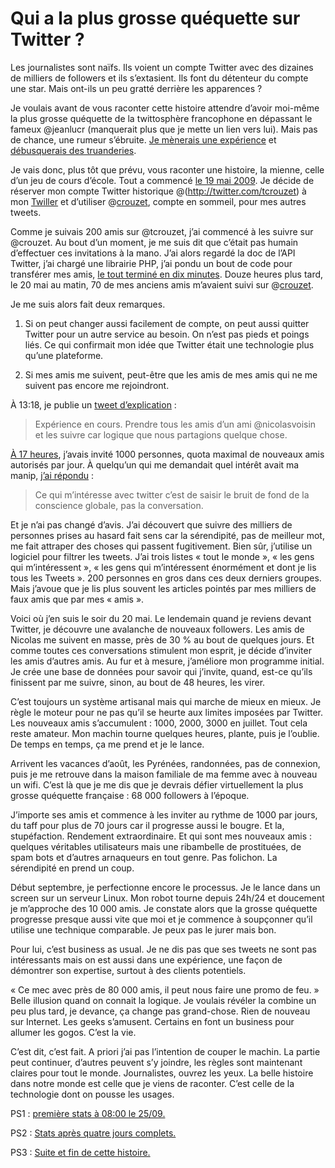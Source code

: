 # Qui a la plus grosse quéquette sur Twitter ?

Les journalistes sont naïfs. Ils voient un compte Twitter avec des dizaines de milliers de followers et ils s’extasient. Ils font du détenteur du compte une star. Mais ont-ils un peu gratté derrière les apparences ?<span id="more-10255"></span>

Je voulais avant de vous raconter cette histoire attendre d’avoir moi-même la plus grosse quéquette de la twittosphère francophone en dépassant le fameux @jeanlucr (manquerait plus que je mette un lien vers lui). Mais pas de chance, une rumeur s’ébruite. [Je mènerais une expérience](http://internetetopinion.wordpress.com/2009/09/24/effets-twitter-sur-le-trafic-des-sites/) et [débusquerais des truanderies](http://twitter.com/narvic/status/4154461162).

Je vais donc, plus tôt que prévu, vous raconter une histoire, la mienne, celle d’un jeu de cours d’école. Tout a commencé [le 19 mai 2009](http://twitter.com/crouzet/status/1850191781). Je décide de réserver mon compte Twitter historique @(http://twitter.com/tcrouzet) à mon [Twiller](https://tcrouzet.com/tag/twiller/) et d’utiliser @[crouzet](http://twitter.com/crouzet), compte en sommeil, pour mes autres tweets.

Comme je suivais 200 amis sur @tcrouzet, j’ai commencé à les suivre sur @crouzet. Au bout d’un moment, je me suis dit que c’était pas humain d’effectuer ces invitations à la mano. J’ai alors regardé la doc de l’API Twitter, j’ai chargé une librairie PHP, j’ai pondu un bout de code pour transférer mes amis, [le tout terminé en dix minutes](http://twitter.com/crouzet/status/1851131101). Douze heures plus tard, le 20 mai au matin, 70 de mes anciens amis m’avaient suivi sur @[crouzet](http://twitter.com/crouzet/status/1857310929).

Je me suis alors fait deux remarques.

1. Si on peut changer aussi facilement de compte, on peut aussi quitter Twitter pour un autre service au besoin. On n’est pas pieds et poings liés. Ce qui confirmait mon idée que Twitter était une technologie plus qu’une plateforme.

2. Si mes amis me suivent, peut-être que les amis de mes amis qui ne me suivent pas encore me rejoindront.

À 13:18, je publie un [tweet d’explication](http://twitter.com/crouzet/status/1858166009) :

> Expérience en cours. Prendre tous les amis d’un ami @nicolasvoisin et les suivre car logique que nous partagions quelque chose.

[À 17 heures](http://twitter.com/crouzet/status/1859948247), j’avais invité 1000 personnes, quota maximal de nouveaux amis autorisés par jour. À quelqu’un qui me demandait quel intérêt avait ma manip, [j’ai répondu](http://twitter.com/crouzet/status/1860142470) :

> Ce qui m’intéresse avec twitter c’est de saisir le bruit de fond de la conscience globale, pas la conversation.

Et je n’ai pas changé d’avis. J’ai découvert que suivre des milliers de personnes prises au hasard fait sens car la sérendipité, pas de meilleur mot, me fait attraper des choses qui passent fugitivement. Bien sûr, j’utilise un logiciel pour filtrer les tweets. J’ai trois listes « tout le monde », « les gens qui m’intéressent », « les gens qui m’intéressent énormément et dont je lis tous les Tweets ». 200 personnes en gros dans ces deux derniers groupes. Mais j’avoue que je lis plus souvent les articles pointés par mes milliers de faux amis que par mes « amis ».

Voici où j’en suis le soir du 20 mai. Le lendemain quand je reviens devant Twitter, je découvre une avalanche de nouveaux followers. Les amis de Nicolas me suivent en masse, près de 30 % au bout de quelques jours. Et comme toutes ces conversations stimulent mon esprit, je décide d’inviter les amis d’autres amis. Au fur et à mesure, j’améliore mon programme initial. Je crée une base de données pour savoir qui j’invite, quand, est-ce qu’ils finissent par me suivre, sinon, au bout de 48 heures, les virer.

C’est toujours un système artisanal mais qui marche de mieux en mieux. Je règle le moteur pour ne pas qu’il se heurte aux limites imposées par Twitter. Les nouveaux amis s’accumulent : 1000, 2000, 3000 en juillet. Tout cela reste amateur. Mon machin tourne quelques heures, plante, puis je l’oublie. De temps en temps, ça me prend et je le lance.

Arrivent les vacances d’août, les Pyrénées, randonnées, pas de connexion, puis je me retrouve dans la maison familiale de ma femme avec à nouveau un wifi. C’est là que je me dis que je devrais défier virtuellement la plus grosse quéquette française : 68 000 followers à l’époque.

J’importe ses amis et commence à les inviter au rythme de 1000 par jours, du taff pour plus de 70 jours car il progresse aussi le bougre. Et la, stupéfaction. Rendement extraordinaire. Et qui sont mes nouveaux amis : quelques véritables utilisateurs mais une ribambelle de prostituées, de spam bots et d’autres arnaqueurs en tout genre. Pas folichon. La sérendipité en prend un coup.

Début septembre, je perfectionne encore le processus. Je le lance dans un screen sur un serveur Linux. Mon robot tourne depuis 24h/24 et doucement je m’approche des 10 000 amis. Je constate alors que la grosse quéquette progresse presque aussi vite que moi et je commence à soupçonner qu’il utilise une technique comparable. Je peux pas le jurer mais bon.

Pour lui, c’est business as usual. Je ne dis pas que ses tweets ne sont pas intéressants mais on est aussi dans une expérience, une façon de démontrer son expertise, surtout à des clients potentiels.

« Ce mec avec près de 80 000 amis, il peut nous faire une promo de feu. » Belle illusion quand on connait la logique. Je voulais révéler la combine un peu plus tard, je devance, ça change pas grand-chose. Rien de nouveau sur Internet. Les geeks s’amusent. Certains en font un business pour allumer les gogos. C’est la vie.

C’est dit, c’est fait. A priori j’ai pas l’intention de couper le machin. La partie peut continuer, d’autres peuvent s’y joindre, les règles sont maintenant claires pour tout le monde. Journalistes, ouvrez les yeux. La belle histoire dans notre monde est celle que je viens de raconter. C’est celle de la technologie dont on pousse les usages.

PS1 : [première stats à 08:00 le 25/09.](https://tcrouzet.com/2009/09/25/les-mensurations-de-la-quequette-twitter/)

PS2 : [Stats après quatre jours complets.](https://tcrouzet.com/2009/09/29/statistiques-dun-buzz/)

PS3 : [Suite et fin de cette histoire.](https://tcrouzet.com/2009/09/27/gonflette-sur-twitter-suite-et-fin/)